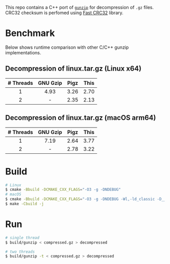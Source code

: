 This repo contains a C++ port of [`gunzip`](https://github.com/TechHara/gunzip) for decompression of `.gz` files. CRC32 checksum is perfomed using [Fast CRC32](https://create.stephan-brumme.com/crc32/) library.

# Benchmark
Below shows runtime comparison with other C/C++ gunzip implementations.

## Decompression of linux.tar.gz (Linux x64)
|  # Threads | GNU Gzip | Pigz | This |
|:-:|:-:|:-:|:-:|
| 1 | 4.93 | 3.26 | 2.70 |
| 2 | - | 2.35 | 2.13 |

## Decompression of linux.tar.gz (macOS arm64)
|  # Threads | GNU Gzip  | Pigz | This  |
|:-:|:-:|:-:|:-:|
| 1 | 7.19 | 2.64 | 3.77 |
| 2 | - | 2.78 | 3.22 |

# Build
```sh
# Linux
$ cmake -Bbuild -DCMAKE_CXX_FLAGS="-O3 -g -DNDEBUG"
# macOS
$ cmake -Bbuild -DCMAKE_CXX_FLAGS="-O3 -g -DNDEBUG -Wl,-ld_classic -D__BYTE_ORDER=1234" -DCMAKE_CXX_COMPILER=g++-13
$ make -Cbuild -j
```

# Run
```sh
# single thread
$ build/gunzip < compressed.gz > decompressed

# two threads
$ build/gunzip -t < compressed.gz > decompressed
```